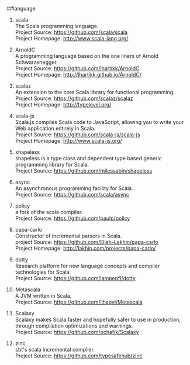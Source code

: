 ##language

1. scala   
The Scala programming language.    
Project Source: https://github.com/scala/scala    
Project Homepage: http://www.scala-lang.org/  

1. ArnoldC   
A programming language based on the one liners of Arnold Schwarzenegger.  
Project Source: https://github.com/lhartikk/ArnoldC      
Project Homepage: http://lhartikk.github.io/ArnoldC/  

1. scalaz   
An extension to the core Scala library for functional programming.   
Project Source: https://github.com/scalaz/scalaz    
Project Homepage: http://typelevel.org/

1. scala-js    
Scala.js compiles Scala code to JavaScript, allowing you to write your Web application entirely in Scala.   
Project Source: https://github.com/scala-js/scala-js    
Project Homepage: http://www.scala-js.org/

1. shapeless    
shapeless is a type class and dependent type based generic programming library for Scala.     
Project Source: https://github.com/milessabin/shapeless   

1. async      
An asynchronous programming facility for Scala.       
Project Source: https://github.com/scala/async      

1. policy        
a fork of the scala compiler.     
Project Source: https://github.com/paulp/policy

1. papa-carlo    
Constructor of incremental parsers in Scala.     
project Source: https://github.com/Eliah-Lakhin/papa-carlo     
Project Homepage: http://lakhin.com/projects/papa-carlo/   

1. dotty    
Research platform for new language concepts and compiler technologies for Scala.    
Project Source:  https://github.com/lampepfl/dotty

1. Metascala   
A JVM written in Scala.   
Project Source: https://github.com/lihaoyi/Metascala 

1. Scalaxy   
Scalaxy makes Scala faster and hopefully safer to use in production, through compilation optimizations and warnings.    
Project Source: https://github.com/ochafik/Scalaxy 

1. zinc    
sbt's scala incremental compiler.     
Project Source: https://github.com/typesafehub/zinc  
